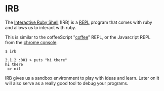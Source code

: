 # IRB

The [Interactive Ruby Shell](http://en.wikipedia.org/wiki/Interactive_Ruby_Shell) (IRB) is a [REPL](http://en.wikipedia.org/wiki/Read%E2%80%93eval%E2%80%93print_loop) program that comes with ruby and allows us to interact with ruby.

This is similar to the coffeeScript "[coffee](http://coffeescript.org/documentation/docs/repl.html)" REPL, or the Javascript REPL from the [chrome console](https://developer.chrome.com/devtools/docs/console).

```
$ irb

2.1.2 :001 > puts "hi there"
hi there
 => nil
```

IRB gives us a sandbox environment to play with ideas and learn. Later on it will also serve as a really good tool to debug your programs.
